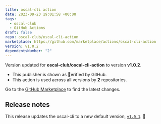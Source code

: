 ```yaml
---
title: oscal-cli action
date: 2023-09-23 19:01:58 +00:00
tags:
  - oscal-club
  - GitHub Actions
draft: false
repo: oscal-club/oscal-cli-action
marketplace: https://github.com/marketplace/actions/oscal-cli-action
version: v1.0.2
dependentsNumber: "2"
---
```



Version updated for **oscal-club/oscal-cli-action** to version **v1.0.2**.
- This publisher is shown as erified by GitHub.
- This action is used across all versions by **2** repositories.

Go to the [GitHub Marketplace](https://github.com/marketplace/actions/oscal-cli-action) to find the latest changes.

## Release notes

This release updates the oscal-cli to a new default version, [`v1.0.1`](https://github.com/usnistgov/oscal-cli/releases/tag/v1.0.1). :tada: 
